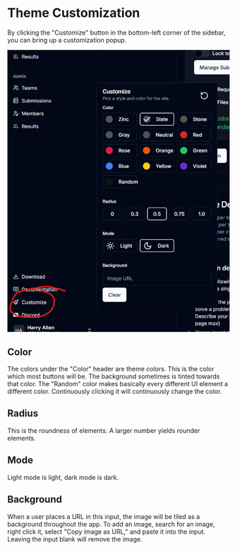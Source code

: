 # Theme Customization

By clicking the "Customize" button in the bottom-left corner of the sidebar, you can bring up a customization popup.

![customization popup](customize.png)

## Color

The colors under the "Color" header are theme colors. This is the color which most buttons will be. The background sometimes is tinted towards that color. The "Random" color makes basically every different UI element a different color. Continuously clicking it will continuously change the color.

## Radius

This is the roundness of elements. A larger number yields rounder elements.

## Mode

Light mode is light, dark mode is dark.

## Background

When a user places a URL in this input, the image will be tiled as a background throughout the app. To add an image, search for an image, right click it, select "Copy image as URL," and paste it into the input. Leaving the input blank will remove the image.
